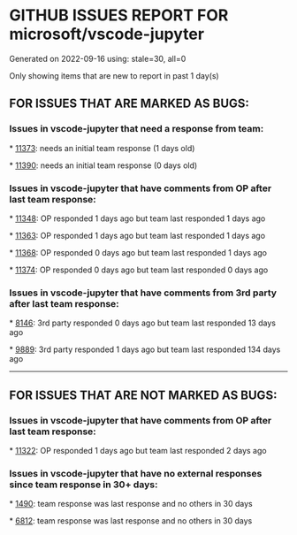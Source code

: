 
# GITHUB ISSUES REPORT FOR microsoft/vscode-jupyter


Generated on 2022-09-16 using: stale=30, all=0


Only showing items that are new to report in past 1 day(s)


## FOR ISSUES THAT ARE MARKED AS BUGS:


### Issues in vscode-jupyter that need a response from team:


\* [11373](https://github.com/microsoft/vscode-jupyter/issues/11373 "Data Viewer displays small floating-point numbers as 0"): needs an initial team response (1 days old)

\* [11390](https://github.com/microsoft/vscode-jupyter/issues/11390 "pipenv installs not importable in Jupyter Notebooks"): needs an initial team response (0 days old)

### Issues in vscode-jupyter that have comments from OP after last team response:


\* [11348](https://github.com/microsoft/vscode-jupyter/issues/11348 "Jupyter Extension fails to activate on FreeBSD"): OP responded 1 days ago but team last responded 1 days ago

\* [11363](https://github.com/microsoft/vscode-jupyter/issues/11363 "Discovering Installed Python Location is incorrect on my Arm64 device"): OP responded 1 days ago but team last responded 1 days ago

\* [11368](https://github.com/microsoft/vscode-jupyter/issues/11368 "Race condition in port forwarding on Remote-Container on WSL"): OP responded 0 days ago but team last responded 1 days ago

\* [11374](https://github.com/microsoft/vscode-jupyter/issues/11374 "Can't start IRkernel"): OP responded 0 days ago but team last responded 0 days ago

### Issues in vscode-jupyter that have comments from 3rd party after last team response:


\* [8146](https://github.com/microsoft/vscode-jupyter/issues/8146 "Jupyter cell debugging does not support &quot;step into&quot; the  third party library code with &quot;justmycode:false&quot;"): 3rd party responded 0 days ago but team last responded 13 days ago

\* [9889](https://github.com/microsoft/vscode-jupyter/issues/9889 "Data viewer crashes when inspecting jupyter data frame variable"): 3rd party responded 1 days ago but team last responded 134 days ago

---

## FOR ISSUES THAT ARE NOT MARKED AS BUGS:


### Issues in vscode-jupyter that have comments from OP after last team response:


\* [11322](https://github.com/microsoft/vscode-jupyter/issues/11322 "All Interactive Window tests failing"): OP responded 1 days ago but team last responded 2 days ago

### Issues in vscode-jupyter that have no external responses since team response in 30+ days:


\* [1490](https://github.com/microsoft/vscode-jupyter/issues/1490 "Straightly convert jupyter format python code (using # %% cells) from/to HTML5"): team response was last response and no others in 30 days

\* [6812](https://github.com/microsoft/vscode-jupyter/issues/6812 "Jupyter: move cell up/down buttons"): team response was last response and no others in 30 days
